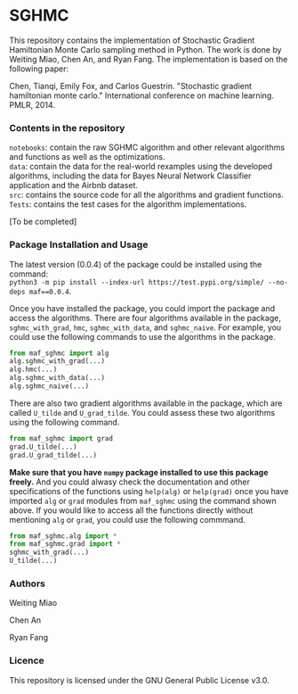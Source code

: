 # SGHMC

This repository contains the implementation of Stochastic Gradient Hamiltonian Monte Carlo sampling method in Python. The work is done by Weiting Miao, Chen An, and Ryan Fang. The implementation is based on the following paper: 

Chen, Tianqi, Emily Fox, and Carlos Guestrin. "Stochastic gradient hamiltonian monte carlo." International conference on machine learning. PMLR, 2014.


### Contents in the repository

`notebooks`: contain the raw SGHMC algorithm and other relevant algorithms and functions as well as the optimizations.  
`data`: contain the data for the real-world rexamples using the developed algorithms, including the data for Bayes Neural Network Classifier application and the Airbnb dataset.  
`src`: contains the source code for all the algorithms and gradient functions. 
`Tests`: contains the test cases for the algorithm implementations. 

[To be completed]

### Package Installation and Usage 

The latest version (0.0.4) of the package could be installed using the command:  
`python3 -m pip install --index-url https://test.pypi.org/simple/ --no-deps maf==0.0.4`. 

Once you have installed the package, you could import the package and access the algorithms. There are four algorithms available in the package, `sghmc_with_grad`, `hmc`, `sghmc_with_data`, and `sghmc_naive`. For example, you could use the following commands to use the algorithms in the package.  

```python
from maf_sghmc import alg 
alg.sghmc_with_grad(...)
alg.hmc(...)
alg.sghmc_with_data(...)
alg.sghmc_naive(...) 
``` 
There are also two gradient algorithms available in the package, which are called `U_tilde` and `U_grad_tilde`. You could assess these two algorithms using the following command. 

```python
from maf_sghmc import grad 
grad.U_tilde(...)
grad.U_grad_tilde(...)
```
**Make sure that you have `numpy` package installed to use this package freely.** And you could alwasy check the documentation and other specifications of the functions using `help(alg)` or `help(grad)` once you have imported `alg` or `grad` modules from `maf_sghmc` using the command shown above. If you would like to access all the functions directly without mentioning `alg` or `grad`, you could use the following commmand. 

```python 
from maf_sghmc.alg import * 
from maf_sghmc.grad import *
sghmc_with_grad(...)
U_tilde(...)
```



### Authors

Weiting Miao

Chen An

Ryan Fang

### Licence

This repository is licensed under the GNU General Public License v3.0.






